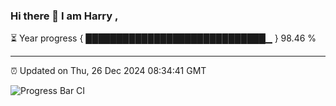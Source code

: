 ### Hi there 👋 I am Harry , 

⏳ Year progress { █████████████████████████████▁ } 98.46 %

---

⏰ Updated on Thu, 26 Dec 2024 08:34:41 GMT

![Progress Bar CI](https://github.com/duykhang68/duykhang68/workflows/Progress%20Bar%20CI/badge.svg)
